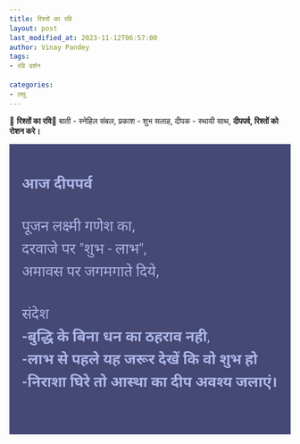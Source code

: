 ```yaml
---
title: रिश्तों का रवि
layout: post
last_modified_at: 2023-11-12T06:57:00
author: Vinay Pandey
tags:
- रवि दर्शन

categories:
- लघु
---
```

🙏 **रिश्तों का रवि**🙏
बाती - स्नेहिल संबल,
प्रकाश - शुभ सलाह, 
दीपक - स्थायी साथ,
**दीपपर्व, रिश्तों को रोशन करे।**


![IMG-20231112-WA0001.jpg](/images/IMG-20231112-WA0001.jpg)

